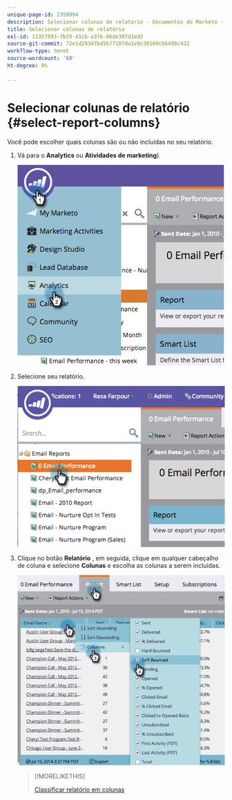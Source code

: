 ```yaml
---
unique-page-id: 2359994
description: Selecionar colunas de relatório - Documentos do Marketo - Documentação do produto
title: Selecionar colunas de relatório
exl-id: 11357993-7b29-41cb-a376-06de387d1e92
source-git-commit: 72e1d29347bd5b77107da1e9c30169cb6490c432
workflow-type: tm+mt
source-wordcount: '60'
ht-degree: 0%

---
```


# Selecionar colunas de relatório {#select-report-columns}

Você pode escolher quais colunas são ou não incluídas no seu relatório.

1. Vá para o **Analytics** ou **Atividades de marketing**).

   ![](assets/image2014-9-16-10-3a43-3a0.png)

1. Selecione seu relatório.

   ![](assets/image2014-9-16-10-3a43-3a5.png)

1. Clique no botão **Relatório** , em seguida, clique em qualquer cabeçalho de coluna e selecione **Colunas** e escolha as colunas a serem incluídas.

   ![](assets/image2014-9-16-10-3a43-3a9.png)

   >[!MORELIKETHIS]
   >
   >[Classificar relatório em colunas](/help/marketo/product-docs/reporting/basic-reporting/editing-reports/sort-report-on-columns.md)
